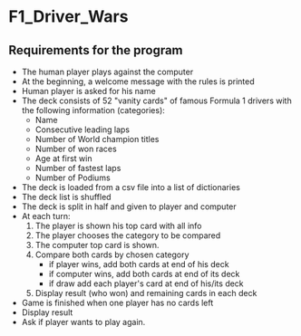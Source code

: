 # F1_Driver_Wars
Requirements for the program
----------------------------

- The human player plays against the computer
- At the beginning, a welcome message with the rules is printed
- Human player is asked for his name
- The deck consists of 52 "vanity cards" of famous Formula 1 drivers with the following information (categories):
    - Name
    - Consecutive leading laps
    - Number of World champion titles
    - Number of won races
    - Age at first win
    - Number of fastest laps
    - Number of Podiums
- The deck is loaded from a csv file into a list of dictionaries
- The deck list is shuffled
- The deck is split in half and given to player and computer
- At each turn:
    1. The player is shown his top card with all info
    2. The player chooses the category to be compared
    3. The computer top card is shown.
    4. Compare both cards by chosen category
        - if player wins, add both cards at end of his deck
        - if computer wins, add both cards at end of its deck
        - if draw add each player's card at end of his/its deck
    5. Display result (who won) and remaining cards in each deck
- Game is finished when one player has no cards left
- Display result
- Ask if player wants to play again.